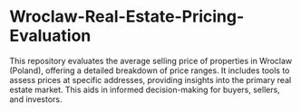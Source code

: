 # Wroclaw-Real-Estate-Pricing-Evaluation
This repository evaluates the average selling price of properties in Wroclaw (Poland), offering a detailed breakdown of price ranges. It includes tools to assess prices at specific addresses, providing insights into the primary real estate market. This aids in informed decision-making for buyers, sellers, and investors.
